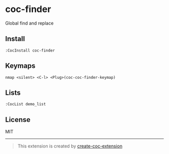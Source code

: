 # coc-finder

Global find and replace

## Install

`:CocInstall coc-finder`

## Keymaps

`nmap <silent> <C-l> <Plug>(coc-coc-finder-keymap)`

## Lists

`:CocList demo_list`

## License

MIT

---

> This extension is created by [create-coc-extension](https://github.com/fannheyward/create-coc-extension)
